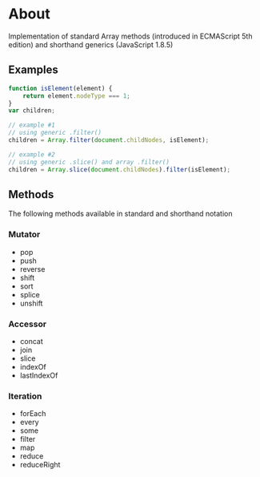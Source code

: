 # About
Implementation of standard Array methods (introduced in ECMAScript 5th edition) and shorthand generics (JavaScript 1.8.5)

## Examples
```javascript
function isElement(element) {
	return element.nodeType === 1;
}
var children;

// example #1 
// using generic .filter()
children = Array.filter(document.childNodes, isElement);

// example #2
// using generic .slice() and array .filter()
children = Array.slice(document.childNodes).filter(isElement);
```
## Methods
The following methods available in standard and shorthand notation

### Mutator
* pop
* push
* reverse
* shift
* sort
* splice
* unshift

### Accessor
* concat
* join
* slice
* indexOf
* lastIndexOf

### Iteration
* forEach
* every
* some
* filter
* map
* reduce
* reduceRight
